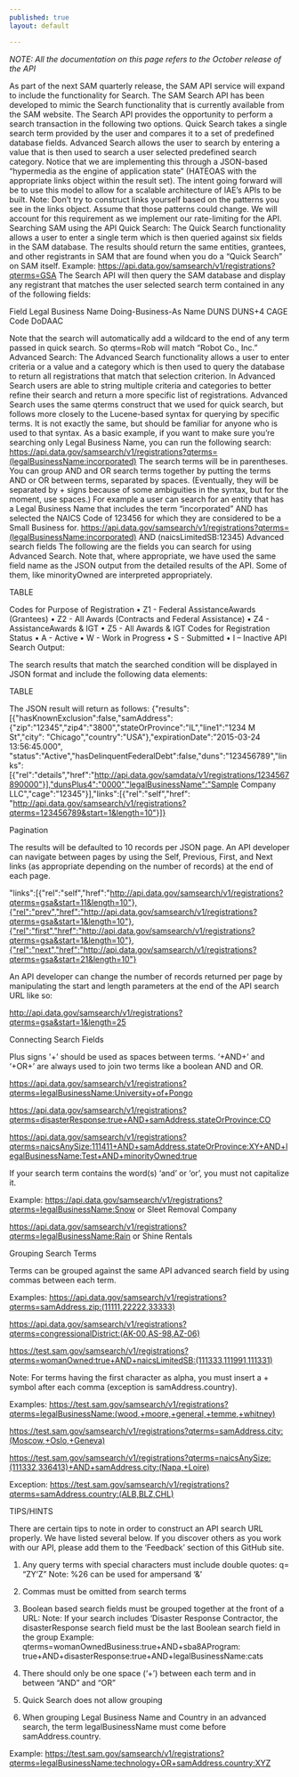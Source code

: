 ```yaml
---
published: true
layout: default

---
```


*NOTE: All the documentation on this page refers to the October release of the API*

As part of the next SAM quarterly release, the SAM API service will expand to include the functionality for Search. The SAM Search API has been developed to mimic the Search functionality that is currently available from the SAM website.
The Search API provides the opportunity to perform a search transaction in the following two options. Quick Search takes a single search term provided by the user and compares it to a set of predefined database fields. Advanced Search allows the user to search by entering a value that is then used to search a user selected predefined search category. 
Notice that we are implementing this through a JSON-based “hypermedia as the engine of application state” (HATEOAS with the appropriate links object within the result set). The intent going forward will be to use this model to allow for a scalable architecture of IAE’s APIs to be built. 
Note:  Don’t try to construct links yourself based on the patterns you see in the links object. Assume that those patterns could change. We will account for this requirement as we implement our rate-limiting for the API.
Searching SAM using the API
Quick Search:
The Quick Search functionality allows a user to enter a single term which is then queried against six fields in the SAM database. The results should return the same entities, grantees, and other registrants in SAM that are found when you do a “Quick Search” on SAM itself.
Example: https://api.data.gov/samsearch/v1/registrations?qterms=GSA
The Search API will then query the SAM database and display any registrant that matches the user selected search term contained in any of the following fields: 

Field
Legal Business Name
Doing-Business-As Name
DUNS
DUNS+4
CAGE Code
DoDAAC


Note that the search will automatically add a wildcard to the end of any term passed in quick search. So qterms=Rob will match “Robot Co., Inc.”
Advanced Search:
The Advanced Search functionality allows a user to enter criteria or a value and a category which is then used to query the database to return all registrations that match that selection criterion. In Advanced Search users are able to string multiple criteria and categories to better refine their search and return a more specific list of registrations.
Advanced Search uses the same qterms construct that we used for quick search, but follows more closely to the Lucene-based syntax for querying by specific terms. It is not exactly the same, but should be familiar for anyone who is used to that syntax.
As a basic example, if you want to make sure you’re searching only Legal Business Name, you can run the following search:
https://api.data.gov/samsearch/v1/registrations?qterms=(legalBusinessName:incorporated)
The search terms will be in parentheses. You can group AND and OR search terms together by putting the terms AND or OR between terms, separated by spaces. (Eventually, they will be separated by + signs because of some ambiguities in the syntax, but for the moment, use spaces.)
For example a user can search for an entity that has a Legal Business Name that includes the term “incorporated” AND has selected the NAICS Code of 123456 for which they are considered to be a Small Business for. 
https://api.data.gov/samsearch/v1/registrations?qterms=(legalBusinessName:incorporated) AND (naicsLimitedSB:12345)
Advanced search fields
The following are the fields you can search for using Advanced Search. Note that, where appropriate, we have used the same field name as the JSON output from the detailed results of the API. Some of them, like minorityOwned are interpreted appropriately.

TABLE

Codes for Purpose of Registration
•	Z1 - Federal AssistanceAwards (Grantees)
•	Z2 - All Awards (Contracts and Federal Assistance)
•	Z4 - AssistanceAwards & IGT
•	Z5 - All Awards & IGT
Codes for Registration Status
•	A - Active
•	W - Work in Progress
•	S - Submitted
•	I – Inactive
API Search Output:

The search results that match the searched condition will be displayed in JSON format and include the following data elements:

TABLE

The JSON result will return as follows:
{"results":[{"hasKnownExclusion":false,"samAddress":{"zip":"12345","zip4":"3800","stateOrProvince":"IL","line1":"1234 M St","city":
"Chicago","country":"USA"},"expirationDate":"2015-03-24 13:56:45.000",
"status":"Active","hasDelinquentFederalDebt":false,"duns":"123456789","links":[{"rel":"details","href":"http://api.data.gov/samdata/v1/registrations/1234567890000"}],"dunsPlus4":"0000","legalBusinessName":"Sample Company LLC","cage":"12345"}],"links":[{"rel":"self","href":
"http://api.data.gov/samsearch/v1/registrations?qterms=123456789&start=1&length=10"}]}

Pagination

The results will be defaulted to 10 records per JSON page. An API developer can navigate between pages by using the Self, Previous, First, and Next links (as appropriate depending on the number of records) at the end of each page.

"links":[{"rel":"self","href":"http://api.data.gov/samsearch/v1/registrations?qterms=gsa&start=11&length=10"},{"rel":"prev","href":"http://api.data.gov/samsearch/v1/registrations?qterms=gsa&start=1&length=10"},{"rel":"first","href":"http://api.data.gov/samsearch/v1/registrations?qterms=gsa&start=1&length=10"},{"rel":"next","href":"http://api.data.gov/samsearch/v1/registrations?qterms=gsa&start=21&length=10"}

An API developer can change the number of records returned per page by manipulating the start and length parameters at the end of the API search URL like so:

http://api.data.gov/samsearch/v1/registrations?qterms=gsa&start=1&length=25

Connecting Search Fields

Plus signs '+’ should be used as spaces between terms. ‘+AND+’ and ‘+OR+’ are always used to join two terms like a boolean AND and OR.

https://api.data.gov/samsearch/v1/registrations?qterms=legalBusinessName:University+of+Pongo

https://api.data.gov/samsearch/v1/registrations?qterms=disasterResponse:true+AND+samAddress.stateOrProvince:CO

https://api.data.gov/samsearch/v1/registrations?qterms=naicsAnySize:111411+AND+samAddress.stateOrProvince:XY+AND+legalBusinessName:Test+AND+minorityOwned:true

If your search term contains the word(s) ‘and’ or ‘or’, you must not capitalize it.

Example:
https://api.data.gov/samsearch/v1/registrations?qterms=legalBusinessName:Snow or Sleet Removal Company 

https://api.data.gov/samsearch/v1/registrations?qterms=legalBusinessName:Rain or Shine Rentals 

Grouping Search Terms

Terms can be grouped against the same API advanced search field by using commas between each term.

Examples:
https://api.data.gov/samsearch/v1/registrations?qterms=samAddress.zip:(11111,22222,33333)

https://api.data.gov/samsearch/v1/registrations?qterms=congressionalDistrict:(AK-00,AS-98,AZ-06)

https://test.sam.gov/samsearch/v1/registrations?qterms=womanOwned:true+AND+naicsLimitedSB:(111333,111991,111331)

Note: For terms having the first character as alpha, you must insert a + symbol after each comma (exception is samAddress.country).

Examples:
https://test.sam.gov/samsearch/v1/registrations?qterms=legalBusinessName:(wood,+moore,+general,+temme,+whitney)

https://test.sam.gov/samsearch/v1/registrations?qterms=samAddress.city:(Moscow,+Oslo,+Geneva)

https://test.sam.gov/samsearch/v1/registrations?qterms=naicsAnySize:(111332,336413)+AND+samAddress.city:(Napa,+Loire)

Exception: https://test.sam.gov/samsearch/v1/registrations?qterms=samAddress.country:(ALB,BLZ,CHL)


TIPS/HINTS

There are certain tips to note in order to construct an API search URL properly. We have listed several below. If you discover others as you work with our API, please add them to the ‘Feedback’ section of this GitHub site.

1. Any query terms with special characters must include double quotes: q= “ZY’Z”
	Note:  %26 can be used for ampersand ‘&’

2. Commas must be omitted from search terms

3. Boolean based search fields must be grouped together at the front of a URL:
Note: If your search includes ‘Disaster Response Contractor, the disasterResponse search field must be the last Boolean search field in the group
Example: qterms=womanOwnedBusiness:true+AND+sba8AProgram:
true+AND+disasterResponse:true+AND+legalBusinessName:cats

4. There should only be one space (‘+’) between each term and in between “AND” and “OR”
5. Quick Search does not allow grouping

6. When grouping Legal Business Name and Country in an advanced search, the term legalBusinessName must come before samAddress.country.

Example:
https://test.sam.gov/samsearch/v1/registrations?qterms=legalBusinessName:technology+OR+samAddress.country:XYZ
